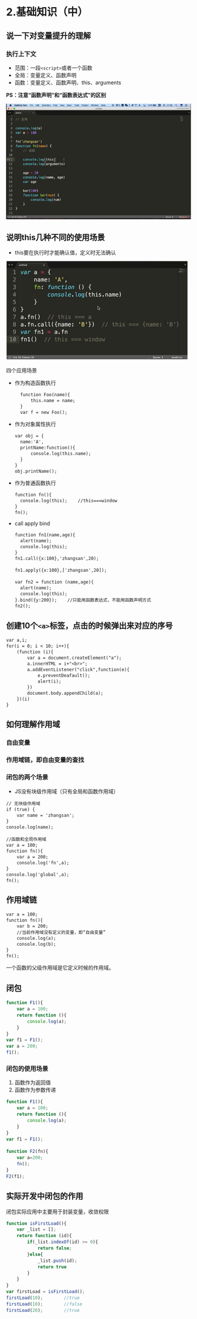 # 2.基础知识（中）

## 说一下对变量提升的理解

### 执行上下文

* 范围：一段`<script>`或者一个函数
* 全局：变量定义、函数声明
* 函数：变量定义、函数声明、this、arguments

**PS：注意“函数声明”和“函数表达式”的区别**

![](../.gitbook/assets/360截图20170926174333254.jpg)

## 说明this几种不同的使用场景

* this要在执行时才能确认值，定义时无法确认

![](../.gitbook/assets/360截图20170926174124005.jpg)

四个应用场景

* 作为构造函数执行

  ```text
    function Foo(name){
        this.name = name;
    }
    var f = new Foo();
  ```

* 作为对象属性执行

  ```text
  var obj = {
    name:'A',
    printName:function(){
        console.log(this.name);
    }
  }
  obj.printName();
  ```

* 作为普通函数执行

  ```text
  function fn(){
    console.log(this);    //this===window
  }
  fn();
  ```

* call apply bind

  ```text
  function fn1(name,age){
    alert(name);
    console.log(this);
  }
  fn1.call({x:100},'zhangsan',20);

  fn1.apply({x:100},['zhangsan',20]);

  var fn2 = function (name,age){
    alert(name);
    console.log(this);
  }.bind({y:200});    //只能用函数表达式，不能用函数声明方式    
  fn2();
  ```

## 创建10个`<a>`标签，点击的时候弹出来对应的序号

```text
var a,i;
for(i = 0; i < 10; i++){
    (function (i){
        var a = document.createElement("a");
        a.innerHTML = i+"<br>";
        a.addEventListener("click",function(e){
            e.preventDeafault();
            alert(i);
        })
        document.body.appendChild(a);
    })(i)
}
```

## 如何理解作用域

### 自由变量

### 作用域链，即自由变量的查找

### 闭包的两个场景

* JS没有块级作用域（只有全局和函数作用域）

```text
// 无块级作用域
if (true) {
    var name = 'zhangsan';
}
console.log(name);

//函数和全局作用域
var a = 100;
function fn(){
    var a = 200;
    console.log('fn',a);
}
console.log('global',a);
fn();
```

## 作用域链

```text
var a = 100;
function fn(){
    var b = 200;
    //当前作用域没有定义的变量，即“自由变量”
    console.log(a);
    console.log(b);
}
fn();
```

一个函数的父级作用域是它定义时候的作用域。

## 闭包

```javascript
function F1(){
    var a = 100;
    return function (){
        console.log(a);
    }
}
var f1 = F1();
var a = 200;
f1();
```

### 闭包的使用场景

1. 函数作为返回值
2. 函数作为参数传递

```javascript
function F1(){
    var a = 100;
    return function (){
        console.log(a);
    }
}
var f1 = F1();

function F2(fn){
    var a=200;
    fn();
}
F2(f1);
```

## 实际开发中闭包的作用

闭包实际应用中主要用于封装变量，收敛权限

```javascript
function isFirstLoad(){
    var _list = [];
    return function (id){
        if(_list.indexOf(id) >= 0){
            return false;
        }else{
            _list.push(id);
            return true
        }
    }
}
var firstLoad = isFirstLoad();
firstLoad(10);        //true
firstLoad(10);        //false
firstLoad(20);        //true
```

